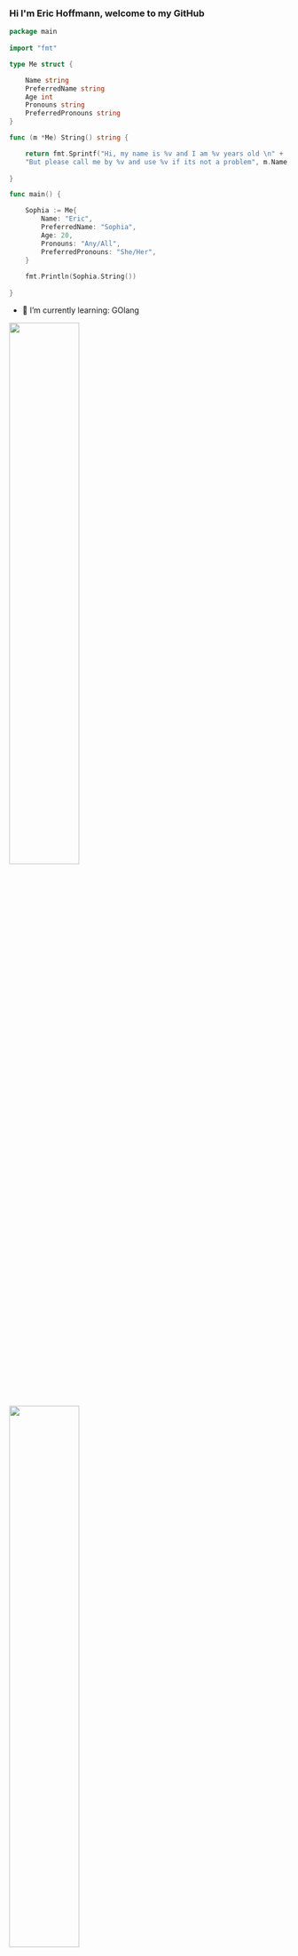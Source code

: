 
### Hi I'm Eric Hoffmann, welcome to my GitHub
<html lang="pt-br">
  <head>
    <meta charset="UTF-8">
    <link rel="stylesheet" href="style.css">
    <link rel="stylesheet" href="style.css">
  </head>
  <body>

``` go
package main
    
import "fmt"

type Me struct {

    Name string
    PreferredName string
    Age int
    Pronouns string
    PreferredPronouns string
}

func (m *Me) String() string {

    return fmt.Sprintf("Hi, my name is %v and I am %v years old \n" + 
    "But please call me by %v and use %v if its not a problem", m.Name, m.Age, m.PreferredName, m.PreferredPronouns)
    
}

func main() {

    Sophia := Me{
        Name: "Eric",
        PreferredName: "Sophia",
        Age: 20,
        Pronouns: "Any/All",
        PreferredPronouns: "She/Her",
    }
    
    fmt.Println(Sophia.String())
    
}
```

- 🌱 I’m currently learning: GOlang 

<a href="https://github.com/anuraghazra/github-readme-stats">
  <img width="50%" align="center" src="https://github-readme-stats.vercel.app/api?username=MintzyG&show_icons=true&theme=midnight-purple&include_all_commits=true&count_private=true">
</a>
<a href="https://github.com/anuraghazra/convoychat">
  <img width="50%" src="https://github-readme-stats.vercel.app/api/top-langs/?username=MintzyG&layout=compact&langs_count=9&theme=midnight-purple">
</a>


<!--
**MintzyG/MintzyG** is a ✨ _special_ ✨ repository because its `README.md` (this file) appears on your GitHub profile.

Here are some ideas to get you started:

- 🔭 I’m currently working on ...
- 👯 I’m looking to collaborate on ...
- 🤔 I’m looking for help with ...
- 💬 Ask me about ...
- 📫 How to reach me: ...
- 😄 Pronouns: ...
- ⚡ Fun fact: ...
-->
  </body>
</html>
